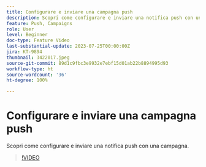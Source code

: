 ```yaml
---
title: Configurare e inviare una campagna push
description: Scopri come configurare e inviare una notifica push con una campagna.
feature: Push, Campaigns
role: User
level: Beginner
doc-type: Feature Video
last-substantial-update: 2023-07-25T00:00:00Z
jira: KT-9894
thumbnail: 3422017.jpeg
source-git-commit: 89d1c9fbc3e9932e7ebf15d01ab22b8894995d93
workflow-type: ht
source-wordcount: '36'
ht-degree: 100%

---
```



# Configurare e inviare una campagna push

Scopri come configurare e inviare una notifica push con una campagna. 

>[!VIDEO](https://video.tv.adobe.com/v/3422017/?learn=on)

